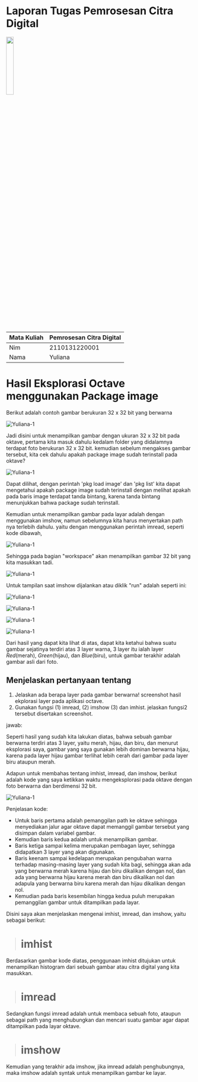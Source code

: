 # Laporan Tugas Pemrosesan Citra Digital
<img src="/Gambar/Gambar-Tugas-2/Logo-ULM.png" width="20%" height="20%">

Mata Kuliah | Pemrosesan Citra Digital
--------|--------
Nim | 2110131220001
Nama | Yuliana

# Hasil Eksplorasi Octave menggunakan Package image
Berikut adalah contoh gambar berukuran 32 x 32 bit yang berwarna

![Yuliana-1](/Gambar/Gambar-Tugas-2/Yulianto_32.bmp "package")

Jadi disini untuk menampilkan gambar dengan ukuran 32 x 32 bit pada oktave, pertama kita masuk dahulu kedalam folder yang didalamnya terdapat foto berukuran 32 x 32 bit. kemudian sebelum mengakses gambar tersebut, kita cek dahulu apakah package image sudah terinstall pada oktave?

![Yuliana-1](/Gambar/Gambar-Tugas-2/Yuliana-1.JPG "package")

Dapat dilihat, dengan perintah 'pkg load image' dan 'pkg list' kita dapat mengetahui apakah package image sudah terinstall dengan melihat apakah pada baris image terdapat tanda bintang, karena tanda bintang menunjukkan bahwa package sudah terinstall.

Kemudian untuk menampilkan gambar pada layar adalah dengan menggunakan imshow, namun sebelumnya kita harus menyertakan path nya terlebih dahulu. yaitu dengan menggunakan perintah imread, seperti kode dibawah, 

![Yuliana-1](/Gambar/Gambar-Tugas-2/Screenshot(682).png "Kode Program")

Sehingga pada bagian "workspace" akan menampilkan gambar 32 bit yang kita masukkan tadi.

![Yuliana-1](/Gambar/Gambar-Tugas-2/Yuliana-1.JPG "package")

Untuk tampilan saat imshow dijalankan atau diklik "run" adalah seperti ini:

![Yuliana-1](/Gambar/Gambar-Tugas-2/GambarLayerMerah.png "Layer Merah")

![Yuliana-1](/Gambar/Gambar-Tugas-2/GambarLayerHijau.png "Layer Hijaum")

![Yuliana-1](/Gambar/Gambar-Tugas-2/GambarLayerBiru.png "Layer Biru")

![Yuliana-1](/Gambar/Gambar-Tugas-2/Gambar32Bit.png "Gambar Asli")

Dari hasil yang dapat kita lihat di atas, dapat kita ketahui bahwa suatu gambar sejatinya terdiri atas 3 layer warna, 3 layer itu ialah layer _Red_(merah), _Green_(hijau), dan _Blue_(biru), untuk gambar terakhir adalah gambar asli dari foto.

## Menjelaskan pertanyaan tentang
1. Jelaskan ada berapa layer pada gambar berwarna! screenshot hasil ekplorasi layer pada aplikasi octave.
2. Gunakan fungsi (1) imread, (2) imshow (3) dan imhist. jelaskan fungsi2 tersebut disertakan screenshot.

jawab:

Seperti hasil yang sudah kita lakukan diatas, bahwa sebuah gambar berwarna terdiri atas 3 layer, yaitu merah, hijau, dan biru, dan menurut eksplorasi saya, gambar yang saya gunakan lebih dominan berwarna hijau, karena pada layer hijau gambar terlihat lebih cerah dari gambar pada layer biru ataupun merah.

Adapun untuk membahas tentang imhist, imread, dan imshow, berikut adalah kode yang saya ketikkan waktu mengeksplorasi pada oktave dengan foto berwarna dan berdimensi 32 bit.

![Yuliana-1](/Gambar/Gambar-Tugas-2/Screenshot(682).png "Kode Program")

Penjelasan kode:

- Untuk baris pertama adalah pemanggilan path ke oktave sehingga menyediakan jalur agar oktave dapat memanggil gambar tersebut yang disimpan dalam variabel gambar.
- Kemudian baris kedua adalah untuk menampilkan gambar.
- Baris ketiga sampai kelima merupakan pembagan layer, sehingga didapatkan 3 layer yang akan digunakan.
- Baris keenam sampai kedelapan merupakan pengubahan warna terhadap masing-masing layer yang sudah kita bagi, sehingga akan ada yang berwarna merah karena hijau dan biru dikalikan dengan nol, dan ada yang berwarna hijau karena merah dan biru dikalikan nol dan adapula yang berwarna biru karena merah dan hijau dikalikan dengan nol.
- Kemudian pada baris kesembilan hingga kedua puluh merupakan pemanggilan gambar untuk ditampilkan pada layar.

Disini saya akan menjelaskan mengenai imhist, imread, dan imshow, yaitu sebagai berikut:

> # **imhist**
Berdasarkan gambar kode diatas, penggunaan imhist ditujukan untuk menampilkan histogram dari sebuah gambar atau citra digital yang kita masukkan.

> # **imread**
Sedangkan fungsi imread adalah untuk membaca sebuah foto, ataupun sebagai path yang menghubungkan dan mencari suatu gambar agar dapat ditampilkan pada layar oktave.

> # **imshow**
Kemudian yang terakhir ada imshow, jika imread adalah penghubungnya, maka imshow adalah syntak untuk menampilkan gambar ke layar.
